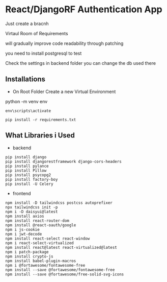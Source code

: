 # React/DjangoRF Authentication App
Just create a bracnh 

Virtaul Room of Requirements

will gradually improve code readability through patching

you need to install postgresql to test

Check the settings in backend folder
you can change the db used there



## Installations
* On Root Folder Create a new Virtual Environment

python -m venv env

```
env\scripts\activate

pip install -r requirements.txt

```
## What Libraries i Used
* backend
```
pip install django 
pip install djangorestframework django-cors-headers
pip install pylance
pip install Pillow
pip install psycopg2
pip install factory-boy
pip install -U Celery
```

* frontend
```
npm install -D tailwindcss postcss autoprefixer
npx tailwindcss init -p
npm i -D daisyui@latest
npm install axios
npm install react-router-dom
npm install @react-oauth/google
npm i js-cookie
npm i jwt-decode
npm install react-select react-window
npm i react-select-virtualized
npm install react@latest react-virtualized@latest
npm i patch-package 
npm install crypto-js
npm install babel-plugin-macros
npm i @fortawesome/fontawesome-free
npm install --save @fortawesome/fontawesome-free
npm install --save @fortawesome/free-solid-svg-icons

```
